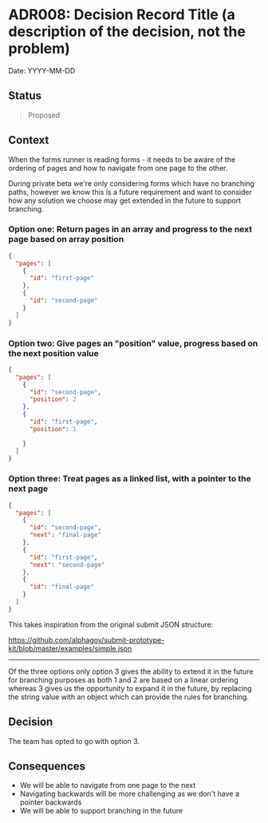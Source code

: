 # ADR008: Decision Record Title (a description of the decision, not the problem)

Date: YYYY-MM-DD

## Status

> Proposed

## Context

When the forms runner is reading forms - it needs to be aware of the ordering of pages and how to navigate from one page to the other.

During private beta we're only considering forms which have no branching paths, however we know this is a future requirement and want to consider how any solution we choose may get extended in the future to support branching.

### Option one: Return pages in an array and progress to the next page based on array position

```json
{
  "pages": [
    {
      "id": "first-page"
    },
    {
      "id": "second-page"
    }
  ]
}
```

### Option two: Give pages an "position" value, progress based on the next position value

```json
{
  "pages": [
    {
      "id": "second-page",
      "position": 2
    },
    {
      "id": "first-page",
      "position": 1

    }
  ]
}
```

### Option three: Treat pages as a linked list, with a pointer to the next page

```json
{
  "pages": [
    {
      "id": "second-page",
      "next": "final-page"
    },
    {
      "id": "first-page",
      "next": "second-page"
    },
    {
      "id": "final-page"
    }
  ]
}
```

This takes inspiration from the original submit JSON structure:

https://github.com/alphagov/submit-prototype-kit/blob/master/examples/simple.json

----

Of the three options only option 3 gives the ability to extend it in the future for branching purposes as both 1 and 2 are based on a linear ordering whereas 3 gives us the opportunity to expand it in the future, by replacing the string value with an object which can provide the rules for branching.

## Decision

The team has opted to go with option 3.

## Consequences

- We will be able to navigate from one page to the next
- Navigating backwards will be more challenging as we don't have a pointer backwards
- We will be able to support branching in the future
